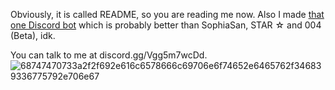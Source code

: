 Obviously, it is called README, so you are reading me now. Also I made [that one Discord bot](https://discord.com/api/oauth2/authorize?client_id=972909603924869201&permissions=8&scope=bot%20applications.commands) which is probably better than SophiaSan, STAR ☆ and 004 (Beta), idk.

You can talk to me at discord.gg/Vgg5m7wcDd.
![68747470733a2f2f692e616c6578666c69706e6f74652e6465762f346839336775792e706e67](https://user-images.githubusercontent.com/93827026/202900300-f932af1f-84e7-4f46-9f9f-92f4f81ad233.png)
